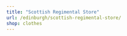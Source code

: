 ```yaml
---
title: "Scottish Regimental Store"
url: /edinburgh/scottish-regimental-store/
shop: clothes
---
```

